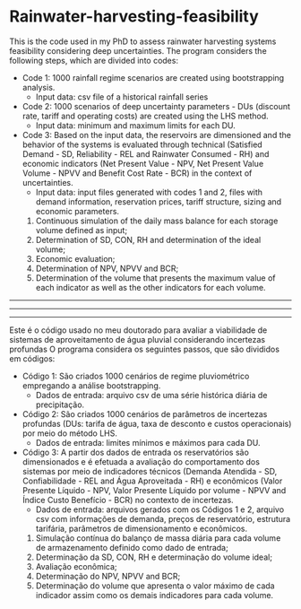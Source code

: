 # Rainwater-harvesting-feasibility

This is the code used in my PhD to assess rainwater harvesting systems feasibility considering deep uncertainties.
The program considers the following steps, which are divided into codes:
  - Code 1: 1000 rainfall regime scenarios are created using bootstrapping analysis.
    * Input data: csv file of a historical rainfall series
  - Code 2: 1000 scenarios of deep uncertainty parameters - DUs (discount rate, tariff and operating costs) are created using the LHS method.
    * Input data: minimum and maximum limits for each DU.
  - Code 3: Based on the input data, the reservoirs are dimensioned and the behavior of the systems is evaluated through technical (Satisfied Demand - SD, Reliability - REL and Rainwater Consumed - RH) and economic indicators (Net Present Value - NPV, Net Present Value Volume - NPVV and Benefit Cost Rate - BCR) in the context of uncertainties.
    * Input data: input files generated with codes 1 and 2, files with demand information, reservation prices, tariff structure, sizing and economic parameters.
    1) Continuous simulation of the daily mass balance for each storage volume defined as input;
    2) Determination of SD, CON, RH and determination of the ideal volume;
    3) Economic evaluation;
    4) Determination of NPV, NPVV and BCR;
    5) Determination of the volume that presents the maximum value of each indicator as well as the other indicators for each volume.


_____
_____
_____

Este é o código usado no meu doutorado para avaliar a viabilidade de sistemas de aproveitamento de água pluvial considerando incertezas profundas
O programa considera os seguintes passos, que são divididos em códigos:
  - Código 1: São criados 1000 cenários de regime pluviométrico empregando a análise bootstrapping.
    *    Dados de entrada: arquivo csv de uma série histórica diária de precipitação.  
  - Código 2: São criados 1000 cenários de parâmetros de incertezas profundas (DUs: tarifa de água, taxa de desconto e custos operacionais) por meio do método LHS.
    *    Dados de entrada: limites mínimos e máximos para cada DU.
  - Código 3: A partir dos dados de entrada os reservatórios são dimensionados e é efetuada a avaliação do comportamento dos sistemas por meio de indicadores técnicos (Demanda Atendida - SD, Confiabilidade - REL and Água Aproveitada - RH) e econômicos (Valor Presente Líquido - NPV, Valor Presente Líquido por volume - NPVV and Índice Custo Benefício - BCR) no contexto de incertezas.
    *    Dados de entrada: arquivos gerados com os Códigos 1 e 2, arquivo csv com informações de demanda, preços de reservatório, estrutura tarifária, parâmetros de dimensionamento e econômicos.
    1) Simulação contínua do balanço de massa diária para cada volume de armazenamento definido como dado de entrada;
    2) Determinação da SD, CON, RH e determinação do volume ideal;
    3) Avaliação econômica;
    4) Determinação do NPV, NPVV and BCR;
    5) Determinação do volume que apresenta o valor máximo de cada indicador assim como os demais indicadores para cada volume.
